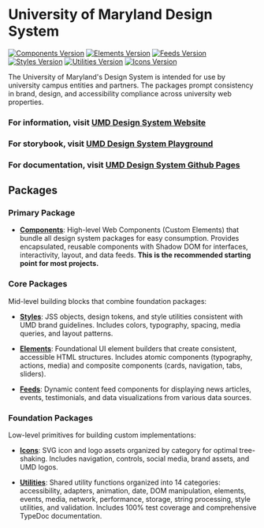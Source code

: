 # University of Maryland Design System

[![Components Version](https://img.shields.io/badge/Components-v1.15.3-blue)](https://www.npmjs.com/package/@universityofmaryland/web-components-library)
[![Elements Version](https://img.shields.io/badge/Elements-v1.5.2-blue)](https://www.npmjs.com/package/@universityofmaryland/web-elements-library)
[![Feeds Version](https://img.shields.io/badge/Feeds-v1.2.0-blue)](https://www.npmjs.com/package/@universityofmaryland/web-feeds-library)
[![Styles Version](https://img.shields.io/badge/Styles-v1.7.0-blue)](https://www.npmjs.com/package/@universityofmaryland/web-styles-library)
[![Utilities Version](https://img.shields.io/badge/Utilities-v1.0.1-blue)](https://www.npmjs.com/package/@universityofmaryland/web-utilities-library)
[![Icons Version](https://img.shields.io/badge/Icons-v1.0.0-blue)](https://www.npmjs.com/package/@universityofmaryland/web-icons-library)

The University of Maryland's Design System is intended for use by university campus entities and partners. The packages prompt consistency in brand, design, and accessibility compliance across university web properties.

### For information, visit [UMD Design System Website](https://designsystem.umd.edu)

### For storybook, visit [UMD Design System Playground](http://playground.designsystem.umd.edu)

### For documentation, visit [UMD Design System Github Pages](https://umd-digital.github.io/design-system/)

## Packages

### Primary Package

- **[Components](packages/components/README.md)**: High-level Web Components (Custom Elements) that bundle all design system packages for easy consumption. Provides encapsulated, reusable components with Shadow DOM for interfaces, interactivity, layout, and data feeds. **This is the recommended starting point for most projects.**

### Core Packages

Mid-level building blocks that combine foundation packages:

- **[Styles](packages/styles/README.md)**: JSS objects, design tokens, and style utilities consistent with UMD brand guidelines. Includes colors, typography, spacing, media queries, and layout patterns.

- **[Elements](packages/elements/README.md)**: Foundational UI element builders that create consistent, accessible HTML structures. Includes atomic components (typography, actions, media) and composite components (cards, navigation, tabs, sliders).

- **[Feeds](packages/feeds/README.md)**: Dynamic content feed components for displaying news articles, events, testimonials, and data visualizations from various data sources.

### Foundation Packages

Low-level primitives for building custom implementations:

- **[Icons](packages/icons/README.md)**: SVG icon and logo assets organized by category for optimal tree-shaking. Includes navigation, controls, social media, brand assets, and UMD logos.

- **[Utilities](packages/utilities/README.md)**: Shared utility functions organized into 14 categories: accessibility, adapters, animation, date, DOM manipulation, elements, events, media, network, performance, storage, string processing, style utilities, and validation. Includes 100% test coverage and comprehensive TypeDoc documentation.
